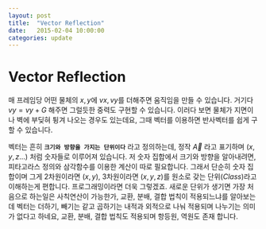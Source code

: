 ```yaml
---
layout: post
title:  "Vector Reflection"
date:   2015-02-04 10:00:00
categories: update
---
```


# Vector Reflection

매 프레임당 어떤 물체의 $x, y$에 $vx, vy$를 더해주면 움직임을 만들 수 있습니다. 거기다 $vy = vy + G$ 해주면 그럴듯한 중력도 구현할 수 있습니다. 이러다 보면 물체가 지면이나 벽에 부딪혀 튕겨 나오는 경우도 있는데요, 그때 벡터를 이용하면 반사벡터를 쉽게 구할 수 있습니다. 

벡터는 흔히 **`크기와 방향을 가지는 단위이다`** 라고 정의하는데, 정작 $\vec{A}$ 라고 표기하며 $( x, y, z... )$ 처럼 숫자들로 이루어져 있습니다. 저 숫자 집합에서 크기와 방향을 알아내려면, 피타고라스 정의와 삼각함수를 이용한 계산이 따로 필요합니다. 그래서 단순히 숫자 집합이며 그게 2차원이라면 $(x,y)$, 3차원이라면 $(x,y,z)$를 원소로 갖는 단위$(Class)$라고 이해하는게 편합니다. 프로그래밍이라면 더욱 그렇겠죠. 새로운 단위가 생기면 가장 처음으로 하는일은 사칙연산이 가능한가, 교환, 분배, 결합 법칙이 적용되느냐를 알아보는데 벡터는 더하기, 빼기는 같고 곱하기는 내적과 외적으로 나눠 적용되며 나누기는 의미가 없다고 하네요, 교환, 분배, 결합 법칙도 적용되며 항등원, 역원도 존재 합니다. 